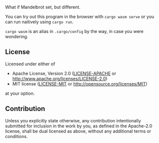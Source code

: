 What if Mandelbrot set, but different.

You can try out this program in the browser with `cargo wasm serve` or you can
run naitively using `cargo run`.

`cargo wasm` is an alias in `.cargo/config` by the way, in case you were wondering.

## License

Licensed under either of

 * Apache License, Version 2.0
   ([LICENSE-APACHE](LICENSE-APACHE) or http://www.apache.org/licenses/LICENSE-2.0)
 * MIT license
   ([LICENSE-MIT](LICENSE-MIT) or http://opensource.org/licenses/MIT)

at your option.

## Contribution

Unless you explicitly state otherwise, any contribution intentionally submitted
for inclusion in the work by you, as defined in the Apache-2.0 license, shall be
dual licensed as above, without any additional terms or conditions.
